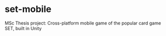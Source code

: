 # set-mobile
MSc Thesis project: Cross-platform mobile game of the popular card game SET, built in Unity
